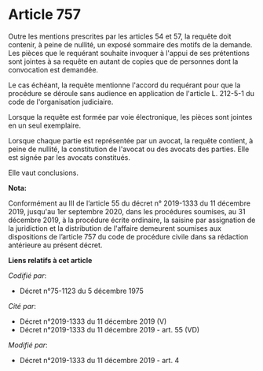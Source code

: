 # Article 757

Outre les mentions prescrites par les articles 54 et 57, la requête doit contenir, à peine de nullité, un exposé sommaire des
motifs de la demande. Les pièces que le requérant souhaite invoquer à l'appui de ses prétentions sont jointes à sa requête en
autant de copies que de personnes dont la convocation est demandée.

Le cas échéant, la requête mentionne l'accord du requérant pour que la procédure se déroule sans audience en application de
l'article L. 212-5-1 du code de l'organisation judiciaire.

Lorsque la requête est formée par voie électronique, les pièces sont jointes en un seul exemplaire.

Lorsque chaque partie est représentée par un avocat, la requête contient, à peine de nullité, la constitution de l'avocat ou
des avocats des parties. Elle est signée par les avocats constitués.

Elle vaut conclusions.

**Nota:**

Conformément au III de l’article 55 du décret n° 2019-1333 du 11 décembre 2019, jusqu'au 1er septembre 2020, dans les
procédures soumises, au 31 décembre 2019, à la procédure écrite ordinaire, la saisine par assignation de la juridiction et la
distribution de l'affaire demeurent soumises aux dispositions de l’article 757 du code de procédure civile dans sa rédaction
antérieure au présent décret.

**Liens relatifs à cet article**

_Codifié par_:

  - Décret n°75-1123 du 5 décembre 1975

_Cité par_:

  - Décret n°2019-1333 du 11 décembre 2019 (V)
  - Décret n°2019-1333 du 11 décembre 2019 - art. 55 (VD)

_Modifié par_:

  - Décret n°2019-1333 du 11 décembre 2019 - art. 4

